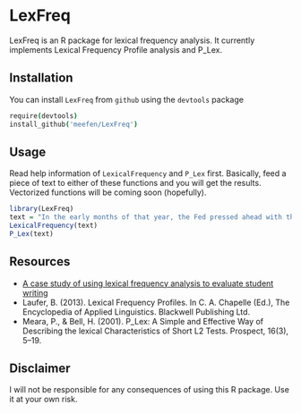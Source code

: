 # LexFreq

LexFreq is an R package for lexical frequency analysis. It currently implements Lexical Frequency Profile analysis and P_Lex.

## Installation

You can install `LexFreq` from `github` using the `devtools` package

```coffee
require(devtools)
install_github('meefen/LexFreq')
```

## Usage

Read help information of `LexicalFrequency` and `P_Lex` first.  Basically, feed a piece of text to either of these functions and you will get the results. Vectorized functions will be coming soon (hopefully).

```r
library(LexFreq)
text = "In the early months of that year, the Fed pressed ahead with the bold measures it had initiated in 2008 to arrest the financial crisis. By summer it had largely succeeded, and economists would later determine that the economy stopped shrinking in June. Officials then began to grapple with how the Fed could best support and hasten a recovery."
LexicalFrequency(text)
P_Lex(text)
```

## Resources

- [A case study of using lexical frequency analysis to evaluate student writing](http://meefen.github.io/blog/2015/02/04/longitudinal-productive-vocabulary/)
- Laufer, B. (2013). Lexical Frequency Profiles. In C. A. Chapelle (Ed.), The Encyclopedia of Applied Linguistics. Blackwell Publishing Ltd.
- Meara, P., & Bell, H. (2001). P_Lex: A Simple and Effective Way of Describing the lexical Characteristics of Short L2 Tests. Prospect, 16(3), 5–19.


## Disclaimer

I will not be responsible for any consequences of using this R package. Use it at your own risk.
